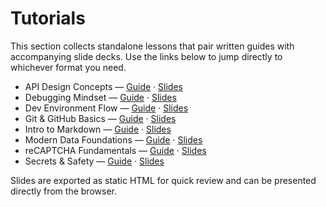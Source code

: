 # Tutorials

This section collects standalone lessons that pair written guides with accompanying slide decks. Use the links below to jump directly to whichever format you need.

- API Design Concepts — [Guide](api-design-concepts.md) · [Slides](slides/api-design-concepts.html)
- Debugging Mindset — [Guide](debugging-mindset.md) · [Slides](slides/debugging-mindset.html)
- Dev Environment Flow — [Guide](dev-environment-flow.md) · [Slides](slides/dev-environment-flow.html)
- Git & GitHub Basics — [Guide](git-github-basics.md) · [Slides](slides/git-github-basics.html)
- Intro to Markdown — [Guide](intro-to-markdown.md) · [Slides](slides/intro-to-markdown.html)
- Modern Data Foundations — [Guide](modern-data-foundations.md) · [Slides](slides/modern-data-foundations.html)
- reCAPTCHA Fundamentals — [Guide](recaptcha-basics.md) · [Slides](slides/recaptcha-basics.html)
- Secrets & Safety — [Guide](secrets-and-safety.md) · [Slides](slides/secrets-and-safety.html)

Slides are exported as static HTML for quick review and can be presented directly from the browser.
